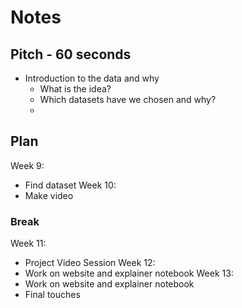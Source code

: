 # Notes 


## Pitch - 60 seconds
* Introduction to the data and why
  * What is the idea?
  * Which datasets have we chosen and why?
  * 

## Plan
Week 9:
- Find dataset
Week 10:
- Make video
### Break
Week 11:
- Project Video Session
Week 12:
- Work on website and explainer notebook
Week 13:
- Work on website and explainer notebook
- Final touches